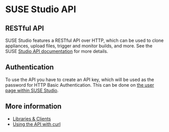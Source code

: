 # SUSE Studio API

## RESTful API

SUSE Studio features a RESTful API over HTTP, which can be used to clone
appliances, upload files, trigger and monitor builds, and more. See the SUSE
[Studio API documentation][studio-api] for more details.

## Authentication

To use the API you have to create an API key, which will be used as the
password for HTTP Basic Authentication. This can be done on [the user page
within SUSE Studio][studio-api-key].

## More information

* [Libraries & Clients](libraries_and_clients.html)
* [Using the API with curl](using_api_with_curl.html)


[studio-api]: v2/index.html
[studio-api-key]: /user/account#/api-hooks
